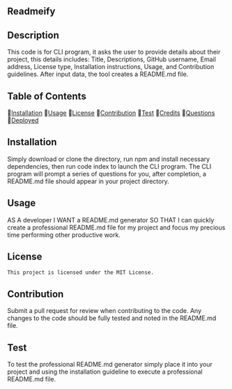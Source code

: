 ## Readmeify


## Description
This code is for CLI program, it asks the user to provide details about their project, this details includes: Title, Descriptions, GitHub username, Email address, License type, Installation instructions, Usage, and Contribution guidelines. After input data, the tool creates a README.md file.

## Table of Contents
💠[Installation](#installation)
💠[Usage](#usage)
💠[License](#license)
💠[Contribution](#contribution)
💠[Test](#test)
💠[Credits](#credits)
💠[Questions](#questions)
💠[Deployed](#deployed)

## Installation
Simply download or clone the directory, run npm and install necessary dependencies, then run code index to launch the CLI program. The CLI program will prompt a series of questions for you, after completion, a README.md file should appear in your project directory.

## Usage
AS A developer I WANT a README.md generator SO THAT I can quickly create a professional README.md file for my project and focus my precious time performing other productive work.

## License
    This project is licensed under the MIT License.

## Contribution
Submit a pull request for review when contributing to the code. Any changes to the code should be fully tested and noted in the README.md file. 


## Test
To test the professional README.md generator simply place it into your project and using the installation guideline to execute a professional README.md file.

